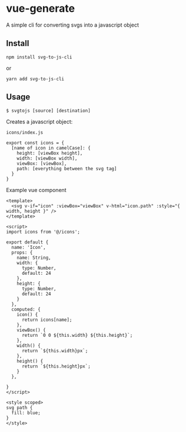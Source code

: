 # vue-generate
A simple cli for converting svgs into a javascript object

## Install

`npm install svg-to-js-cli`

or

`yarn add svg-to-js-cli`

## Usage

```$ svgtojs [source] [destination]```

Creates a javascript object: 
```
icons/index.js
```

```
export const icons = {
  [name of icon in camelCase]: {
    height: [viewBox height],
    width: [viewBox width],
    viewBox: [viewBox],
    path: [everything between the svg tag]
  }
}
```

Example vue component
```
<template>
  <svg v-if="icon" :viewBox="viewBox" v-html="icon.path" :style="{ width, height }" />
</template>

<script>
import icons from '@/icons';

export default {
  name: 'Icon',
  props: {
    name: String,
    width: {
      type: Number,
      default: 24
    },
    height: {
      type: Number,
      default: 24
    }
  },
  computed: {
    icon() {
      return icons[name];
    },
    viewBox() {
      return `0 0 ${this.width} ${this.height}`;
    },
    width() {
      return `${this.width}px`;
    },
    height() {
      return `${this.height}px`;
    }
  },

}
</script>

<style scoped>
svg path {
  fill: blue;
}
</style>

```